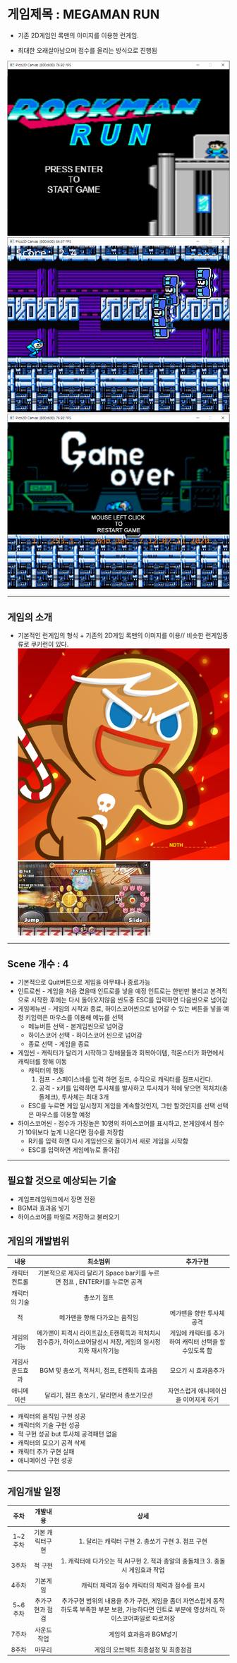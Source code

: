 # 게임제목 : MEGAMAN RUN
* 기존 2D게임인 록맨의 이미지를 이용한 런게임.

* 최대한 오래살아남으며 점수를 올리는 방식으로 진행됨

![인게임_화면](./image/록맨런메인.PNG)
![인게임_화면](./image/록맨런게임.PNG)
![인게임_화면](./image/록맨런게임오버.PNG)
***
## 게임의 소개
* 기본적인 런게임의 형식 + 기존의 2D게임 록맨의 이미지를 이용// 비슷한 런게임종류로 쿠키런이 있다.
![비슷한게임](./image/kdFu3bJi.png)
![비슷한게임_2](./image/images.jpg)
***
## Scene 개수 : 4

* 기본적으로 Quit버튼으로 게임을 아무때나 종료가능
* 인트로씬 - 게임을 처음 켰을때 인트로를 넣을 예정 인트로는 한번만 불리고 본격적으로 시작한 후에는 다시 돌아오지않음 씬도중 ESC를 입력하면 다음씬으로 넘어감
* 게임메뉴씬 - 게임의 시작과 종료, 하이스코어씬으로 넘어갈 수 있는 버튼을 넣을 예정 키입력은 마우스를 이용해 메뉴를 선택
  * 메뉴버튼 선택 - 본게임씬으로 넘어감
  * 하이스코어 선택 - 하이스코어 씬으로 넘어감
  * 종료 선택 - 게임을 종료
* 게임씬 - 캐릭터가 달리기 시작하고 장애물들과 회복아이템, 적몬스터가 화면에서 캐릭터를 향해 이동
  * 캐릭터의 행동
    1. 점프 - 스페이스바를 입력 하면 점프, 수직으로 캐릭터를 점프시킨다.
    2. 공격 - x키를 입력하면 투사체를 발사하고 투사체가 적에 닿으면 적처치(충돌체크), 투사체는 최대 3개
  * ESC를 누르면 게임 일시정지 게임을 계속할것인지, 그만 할것인지를 선택 선택은 마우스를 이용할 예정
* 하이스코어씬 - 점수가 가장높은 10명의 하이스코어를 표시하고, 본게임에서 점수가 10위보다 높게 나온다면 점수를 저장함
  * R키를 입력 하면 다시 게임씬으로 돌아가서 새로 게임을 시작함
  * ESC를 입력하면 게임메뉴로 돌아감
***
 ## 필요할 것으로 예상되는 기술
  * 게임프레임워크에서 장면 전환
  * BGM과 효과음 넣기
  * 하이스코어를 파일로 저장하고 불러오기

  ## 게임의 개발범위
|내용|최소범위|추가구현|
|:---:|:---:|:---:|
|캐릭터컨트롤|기본적으로 제자리 달리기 Space bar키를 누르면 점프 , ENTER키를 누르면 공격||
|캐릭터의 기술|총쏘기  점프||
|적|메가맨을 향해 다가오는 움직임|메가맨을 향한 투사체공격|
|게임의 기능|	메가맨이 피격시 라이프감소,E캔획득과 적처치시 점수증가, 하이스코어달성시 저장, 게임의 일시정지와 재시작기능	|게임에 캐릭터를 추가하여 캐릭터 선택을 할수있도록 함|
|게임사운드효과|BGM 및 총쏘기, 적처치, 점프, E캔획득 효과음|	모으기 시 효과음추가|
|애니메이션|달리기, 점프 총쏘기 , 달리면서 총쏘기모션|	자연스럽게 애니메이션을 이어지게 하기|

* 캐릭터의 움직임 구현 성공
* 캐릭터의 기술 구현 성공
* 적 구현 성공 but 투사체 공격패턴 없음
* 캐릭터의 모으기 공격 삭제
* 캐릭터 추가 구현 실패
* 애니메이션 구현 성공

***
## 게임개발 일정
|주차|개발내용|상세|
|:---:|:---:|:---:|
|1~2주차|기본 캐릭터구현|1. 달리는 캐릭터 구현 2. 총쏘기 구현 3. 점프 구현|
|3주차|적 구현|	1. 캐릭터에 다가오는 적 AI구현 2. 적과 총알의 충돌체크 3. 충돌시 게임효과 작업|
|4주차|기본게임|캐릭터 체력과 점수	캐릭터의 체력과 점수를 표시|
|5~6주차|	추가구현과 점검|	추가구현 범위의 내용을 추가 구현, 게임을 좀더 자연스럽게 동작하도록 부족한 부분 보완, 가능하다면 인트로 부분에 영상처리, 하이스코어파일로 따로저장|
|7주차|	사운드작업|	게임의 효과음과 BGM넣기|
|8주차| 마무리|	게임의 오브젝트 최종설정 및 최종점검|


